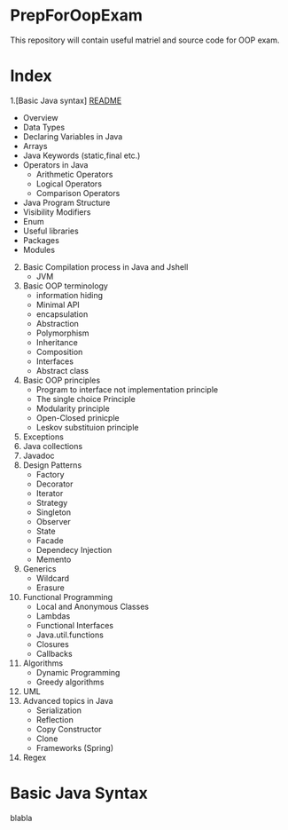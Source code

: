 # PrepForOopExam
This repository will contain useful matriel and source code for OOP exam.

# Index
1.[Basic Java syntax] [README](PrepForOopExam/README.md)

   - Overview
   - Data Types
   - Declaring Variables in Java
   - Arrays
   - Java Keywords (static,final etc.)
   - Operators in Java
     - Arithmetic Operators
     - Logical Operators
     - Comparison Operators
   - Java Program Structure
   - Visibility Modifiers
   - Enum
   - Useful libraries
   - Packages
   - Modules
2. Basic Compilation process in Java and Jshell
   - JVM 
3. Basic OOP terminology
   - information hiding
   - Minimal API
   - encapsulation
   - Abstraction
   - Polymorphism
   - Inheritance
   - Composition
   - Interfaces
   - Abstract class
4. Basic OOP principles
   - Program to interface not implementation principle
   - The single choice Principle
   - Modularity principle
   - Open-Closed prinicple
   - Leskov substituion principle
6. Exceptions
7. Java collections
8. Javadoc
9. Design Patterns
    - Factory
    - Decorator
    - Iterator
    - Strategy
    - Singleton
    - Observer
    - State
    - Facade
    - Dependecy Injection
    - Memento
10. Generics
    - Wildcard
    - Erasure
11. Functional Programming
    - Local and Anonymous Classes
    - Lambdas
    - Functional Interfaces
    - Java.util.functions
    - Closures
    - Callbacks
12. Algorithms
    - Dynamic Programming
    - Greedy algorithms
13. UML
14. Advanced topics in Java
    - Serialization
    - Reflection
    - Copy Constructor
    - Clone
    - Frameworks (Spring)
15. Regex

# Basic Java Syntax
blabla
